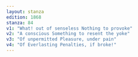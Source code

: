 ```yaml
---
layout: stanza
edition: 1868
stanza: 84
v1: "What! out of senseless Nothing to provoke"
v2: "A conscious Something to resent the yoke"
v3: "Of unpermitted Pleasure, under pain"
v4: "Of Everlasting Penalties, if broke!"
---
```


